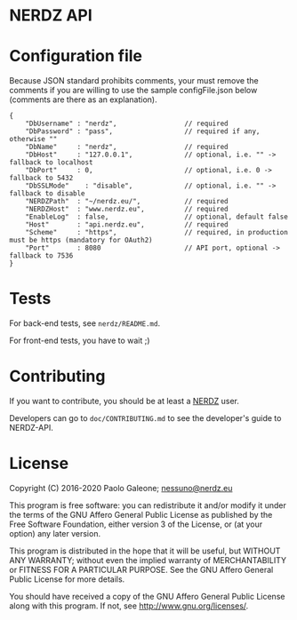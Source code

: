 NERDZ API
=========

# Configuration file

Because JSON standard prohibits comments, your must remove the comments if you are willing to use the sample configFile.json below (comments are there as an explanation).

```
{
    "DbUsername" : "nerdz",                 // required
    "DbPassword" : "pass",                  // required if any, otherwise ""
    "DbName"     : "nerdz",                 // required
    "DbHost"     : "127.0.0.1",             // optional, i.e. "" -> fallback to localhost
    "DbPort"     : 0,                       // optional, i.e. 0 -> fallback to 5432
    "DbSSLMode"    : "disable",             // optional, i.e. "" -> fallback to disable
    "NERDZPath"  : "~/nerdz.eu/",           // required
    "NERDZHost"  : "www.nerdz.eu",          // required
    "EnableLog"  : false,		            // optional, default false
    "Host"       : "api.nerdz.eu",          // required
    "Scheme"     : "https",                 // required, in production must be https (mandatory for OAuth2)
    "Port"       : 8080                     // API port, optional -> fallback to 7536
}
```

# Tests

For back-end tests, see `nerdz/README.md`.

For front-end tests, you have to wait ;)

# Contributing

If you want to contribute, you should be at least a [NERDZ](http://www.nerdz.eu/) user.

Developers can go to `doc/CONTRIBUTING.md` to see the developer's guide to NERDZ-API.

# License

Copyright (C) 2016-2020 Paolo Galeone; nessuno@nerdz.eu

This program is free software: you can redistribute it and/or modify
it under the terms of the GNU Affero General Public License as published by
the Free Software Foundation, either version 3 of the License, or
(at your option) any later version.

This program is distributed in the hope that it will be useful,
but WITHOUT ANY WARRANTY; without even the implied warranty of
MERCHANTABILITY or FITNESS FOR A PARTICULAR PURPOSE.  See the
GNU Affero General Public License for more details.

You should have received a copy of the GNU Affero General Public License
along with this program.  If not, see <http://www.gnu.org/licenses/>.
